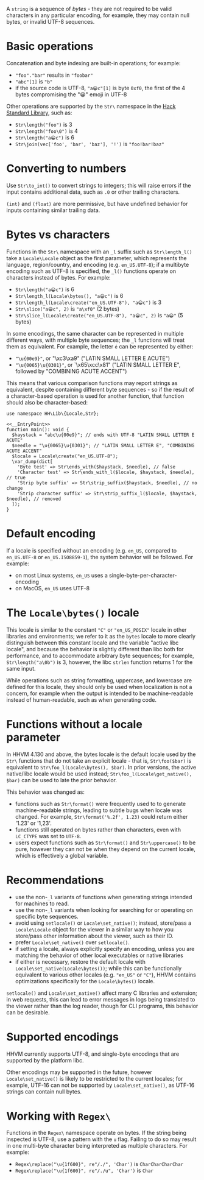 A `string` is a sequence of *bytes* - they are not required to be valid characters in any particular encoding,
for example, they may contain null bytes, or invalid UTF-8 sequences.

# Basic operations

Concatenation and byte indexing are built-in operations; for example:

- `"foo"."bar"` results in `"foobar"`
- `"abc"[1]` is `"b"`
- if the source code is UTF-8, `"a😀c"[1]` is byte `0xf0`, the first of the 4 bytes compromising the "😀" emoji in UTF-8

Other operations are supported by the `Str\` namespace in the [Hack Standard Library](/hsl/reference/), such as:

- `Str\length("foo")` is 3
- `Str\length("foo\0")` is 4
- `Str\length("a😀c")` is 6
- `Str\join(vec['foo', 'bar', 'baz'], '!')` is `"foo!bar!baz"`

# Converting to numbers

Use `Str\to_int()` to convert strings to integers; this will raise errors if the input contains additional data, such as `.0` or other trailing characters.

`(int)` and `(float)` are more permissive, but have undefined behavior for inputs containing similar trailing data.

# Bytes vs characters

Functions in the `Str\` namespace with an `_l` suffix such as `Str\length_l()` take a `Locale\Locale` object
as the first parameter, which represents the language, region/country, and encoding (e.g. `en_US.UTF-8`); if a
multibyte encoding such as UTF-8 is specified, the `_l()` functions operate on characters instead of bytes. For
example:

- `Str\length("a😀c")` is 6
- `Str\length_l(Locale\bytes(), "a😀c")` is 6
- `Str\length_l(Locale\create("en_US.UTF-8"), "a😀c")` is 3
- `Str\slice("a😀c", 2)` is `"a\xf0"` (2 bytes)
- `Str\slice_l(Locale\create("en_US.UTF-8"), "a😀c", 2)` is `"a😀"` (5 bytes)

In some encodings, the same character can be represented in multiple different ways, with multiple byte sequences;
the `_l` functions will treat them as equivalent. For example, the letter `é` can be represented by either:

- `"\u{00e9}"`, or "\xc3\xa9" ("LATIN SMALL LETTER E ACUTE")
- `"\u{0065}\u{0301}"`, or `\x65\xcc\x81" ("LATIN SMALL LETTER E", followed by "COMBINING ACUTE ACCENT")

This means that various comparison functions may report strings as equivalent, despite containing different
byte sequences - so if the result of a character-based operation is used for another function, that function
should also be character-based:

```Hack
use namespace HH\Lib\{Locale,Str};

<<__EntryPoint>>
function main(): void {
  $haystack = "abc\u{00e9}"; // ends with UTF-8 "LATIN SMALL LETTER E ACUTE"
  $needle = "\u{0065}\u{0301}"; // "LATIN SMALL LETTER E", "COMBINING ACUTE ACCENT"
  $locale = Locale\create("en_US.UTF-8");
  \var_dump(dict[
    'Byte test' => Str\ends_with($haystack, $needle), // false
    'Character test' => Str\ends_with_l($locale, $haystack, $needle), // true
    'Strip byte suffix' => Str\strip_suffix($haystack, $needle), // no change
    'Strip character suffix' => Str\strip_suffix_l($locale, $haystack, $needle), // removed
  ]);
}
```

# Default encoding

If a locale is specified without an encoding (e.g. `en_US`, compared to `en_US.UTF-8` or `en_US.ISO8859-1`), the system behavior will be followed. For example:
- on most Linux systems, `en_US` uses a single-byte-per-character-encoding
- on MacOS, `en_US` uses UTF-8

# The `Locale\bytes()` locale

This locale is similar to the constant `"C"` or `"en_US_POSIX"` locale in other libraries and environments; we refer to it as the `bytes` locale to more clearly distinguish between this constant locale and the variable "active libc locale", and because the behavior is slightly different than libc both for performance, and to accommodate arbitrary byte sequences; for example, `Str\length("a\0b")` is 3, however, the libc `strlen` function returns 1 for the same input.

While operations such as string formatting, uppercase, and lowercase are defined for this locale, they should
only be used when localization is not a concern, for example when the output is intended to be machine-readable
instead of human-readable, such as when generating code.

# Functions without a locale parameter

In HHVM 4.130 and above, the bytes locale is the default locale used by the `Str\` functions that do not take an explicit locale - that is, `Str\foo($bar)` is equivalent to `Str\foo_l(Locale\bytes(), $bar)`. In prior versions, the active native/libc locale would be used instead; `Str\foo_l(Locale\get_native(), $bar)` can be used to    late the prior behavior.

This behavior was changed as:
- functions such as `Str\format()` were frequently used to to generate machine-readable strings, leading to subtle
  bugs when locale was changed. For example, `Str\format('%.2f', 1.23)` could return either '1.23' or '1,23'.
- functions still operated on bytes rather than characters, even with `LC_CTYPE` was set to `UTF-8`.
- users expect functions such as `Str\format()` and `Str\uppercase()` to be pure, however they can not be when
  they depend on the current locale, which is effectively a global variable.

# Recommendations

- use the non-`_l` variants of functions when generating strings intended for machines to read.
- use the non-`_l` variants when looking for searching for or operating on specific byte sequences.
- avoid using `setlocale()` or `Locale\set_native()`; instead, store/pass a `Locale\Locale` object for the
  viewer in a similar way to how you store/pass other information about the viewer, such as their ID.
- prefer `Locale\set_native()` over `setlocale()`.
- if setting a locale, always explicitly specify an encoding, unless you are matching the behavior of other local executables or native libraries
- if either is necessary, restore the default locale with `Locale\set_native(Locale\bytes())`; while this can be
  functionally equivalent to various other locales (e.g. `"en_US"` or `"C"`), HHVM contains optimizations
  specifically for the `Locale\bytes()` locale.

`setlocale()` and `Locale\set_native()` affect many C libraries and extension; in web requests, this can lead
to error messages in logs being translated to the viewer rather than the log reader, though for CLI programs, this
behavior can be desirable.

# Supported encodings

HHVM currently supports UTF-8, and single-byte encodings that are supported by the platform libc.

Other encodings may be supported in the future, however `Locale\set_native()` is likely to be restricted to
the current locales; for example, UTF-16 can not be supported by `Locale\set_native()`, as UTF-16 strings can
contain null bytes.

# Working with `Regex\`
Functions in the `Regex\` namespace operate on bytes. If the string being inspected is UTF-8, use a pattern with the `u` flag. Failing to do so may result in one multi-byte character being interpreted as multiple characters. For example:

- `Regex\replace("\u{1f600}", re"/./", 'Char')` is `CharCharCharChar`
- `Regex\replace("\u{1f600}", re"/./u", 'Char')` is `Char`
